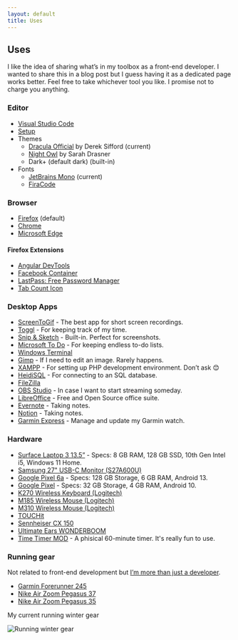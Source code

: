 ```yaml
---
layout: default
title: Uses
---
```


## Uses

I like the idea of sharing what’s in my toolbox as a front-end developer. I wanted to share this in a blog post but I guess having it as a dedicated page works better. Feel free to take whichever tool you like. I promise not to charge you anything.

### Editor

- [Visual Studio Code](https://code.visualstudio.com/)
- [Setup](https://dzhavat.github.io/2021/09/08/my-vs-code-setup.html)
- Themes
  - [Dracula Official](https://marketplace.visualstudio.com/items?itemName=dracula-theme.theme-dracula) by Derek Sifford (current)
  - [Night Owl](https://marketplace.visualstudio.com/items?itemName=sdras.night-owl) by Sarah Drasner
  - Dark+ (default dark) (built-in)
- Fonts
  - [JetBrains Mono](https://www.jetbrains.com/lp/mono/) (current)
  - [FiraCode](https://github.com/tonsky/FiraCode/)

### Browser

- [Firefox](https://www.mozilla.org/en-US/firefox/new/) (default)
- [Chrome](https://www.google.com/chrome/)
- [Microsoft Edge](https://www.microsoft.com/en-us/edge)

#### Firefox Extensions

- [Angular DevTools](https://addons.mozilla.org/en-US/firefox/addon/angular-devtools/)
- [Facebook Container](https://addons.mozilla.org/en-US/firefox/addon/facebook-container/)
- [LastPass: Free Password Manager](https://addons.mozilla.org/en-US/firefox/addon/lastpass-password-manager/)
- [Tab Count Icon](https://addons.mozilla.org/en-US/firefox/addon/tab-count-icon/)

### Desktop Apps

- [ScreenToGif](https://www.screentogif.com/) - The best app for short screen recordings.
- [Toggl](https://toggl.com/toggl-desktop/) - For keeping track of my time.
- [Snip & Sketch](https://www.microsoft.com/en-us/p/snip-sketch/9mz95kl8mr0l?activetab=pivot:overviewtab) - Built-in. Perfect for screenshots.
- [Microsoft To Do](https://todo.microsoft.com/tasks/) - For keeping endless to-do lists.
- [Windows Terminal](https://github.com/microsoft/terminal)
- [Gimp](https://www.gimp.org/) - If I need to edit an image. Rarely happens.
- [XAMPP](https://www.apachefriends.org/index.html) - For setting up PHP development environment. Don’t ask 😊
- [HeidiSQL](https://www.heidisql.com/) - For connecting to an SQL database.
- [FileZilla](https://filezilla-project.org/)
- [OBS Studio](https://obsproject.com/) - In case I want to start streaming someday.
- [LibreOffice](https://www.libreoffice.org/) - Free and Open Source office suite.
- [Evernote](https://evernote.com/) - Taking notes.
- [Notion](https://www.notion.so/) - Taking notes.
- [Garmin Express](https://www.garmin.com/en-US/software/express/windows/) - Manage and update my Garmin watch.

### Hardware

- [Surface Laptop 3 13.5”](https://www.microsoft.com/en-us/p/surface-laptop-3/8vfggh1r94tm?activetab=overview) - Specs: 8 GB RAM, 128 GB SSD, 10th Gen Intel i5, Windows 11 Home.
- [Samsung 27" USB-C Monitor (S27A600U)](https://displaysolutions.samsung.com/monitor/detail/1795/S27A600U)
- [Google Pixel 6a](https://store.google.com/us/product/pixel_6a?hl=en-US) - Specs: 128 GB Storage, 6 GB RAM, Android 13.
- [Google Pixel](https://www.gsmarena.com/google_pixel-8346.php) - Specs: 32 GB Storage, 4 GB RAM, Android 10.
- [K270 Wireless Keyboard (Logitech)](https://www.logitech.com/en-gb/products/keyboards/k270-unifying-wireless.html)
- [M185 Wireless Mouse (Logitech)](https://www.logitech.com/en-us/products/mice/m185-wireless-mouse.910-002225.html)
- [M310 Wireless Mouse (Logitech)](https://www.logitech.com/en-us/products/mice/m310-wireless-mouse.910-001917.html)
- [TOUCHit](https://sackit.dk/touchit-horetelefoner/70020-touchit-horetelefoner-black.html)
- [Sennheiser CX 150](https://www.cnet.com/products/sennheiser-cx-150-earphones/)
- [Ultimate Ears WONDERBOOM](https://www.ultimateears.com/en-us/wireless-speakers/wonderboom.html)
- [Time Timer MOD](https://www.timetimer.com/collections/all-1/products/time-timer-mod) - A phisical 60-minute timer. It's really fun to use.

### Running gear

Not related to front-end development but [I’m more than just a developer](https://dzhavat.github.io/2019/07/28/on-being-more-than-just-a-developer.html).

- [Garmin Forerunner 245](https://buy.garmin.com/en-US/US/p/628939/)
- [Nike Air Zoom Pegasus 37](https://www.nike.com/running/runningzoom-pegasus-37)
- [Nike Air Zoom Pegasus 35](https://www.runnersworld.com/gear/a22167080/nike-air-zoom-pegasus-35-redesigned-review/)

My current running winter gear

![Running winter gear](/assets/img/2022/02/06/running-winter-gear.jpg)
